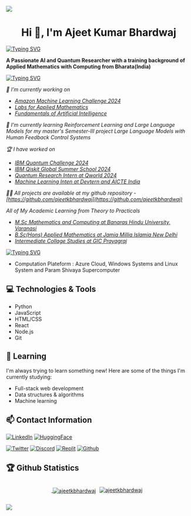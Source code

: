 
![](./Images/github.png)
<h1 align = 'center'> Hi 👋, I'm Ajeet Kumar Bhardwaj </h1>

[![Typing SVG](https://readme-typing-svg.demolab.com?font=Fira+Code&weight=700&size=23&pause=1000&color=F72929&width=435&lines=About+Me)](https://git.io/typing-svg)

**A Passionate AI and Quantum Researcher with a training background of 
Applied Mathematics with Computing from Bharata(India)**

[![Typing SVG](https://readme-typing-svg.demolab.com?font=Fira+Code&weight=700&size=23&pause=1000&color=F72929&width=435&lines=About+My+Work)](https://git.io/typing-svg)

<em>

🔭 I’m currently working on 
 * [Amazon Machine Learning Challenge 2024](https://github.com/ajeetkbhardwaj/AmazonML-Challenge2024)
 * [Labs for Applied Mathematics](https://github.com/ajeetkbhardwaj/Lab-for-Applied-Mathematics)
 * [Fundamentals of Artificial Intelligence](https://github.com/ajeetkbhardwaj/Foundation-of-Artificial-Intelligence)

🌱 I'm currently learning *Reinforcement Learning and Large Language Models* for my master's Semester-III project *Large Language Models with Human Feedback Control Systems*

🏆 I have worked on 
* [IBM Quantum Challenge 2024]()
* [IBM Qiskit Global Summer School 2024]()
* [Quantum Research Intern at Qworld 2024]()
* [Machine Learning Inten at Devtern and AICTE India]()

👨‍💻 All projects are available at my github repository -  [https://github.com/ajeetkbhardwaj](https://github.com/ajeetkbhardwaj)


All of My Academic Learning from Theory to Practicals
- [M.Sc Mathematics and Computing at Banaras Hindu University, Varanasi](https://github.com/ajeetkbhardwaj/M.Sc-Mathematics-and-Computing)
- [B.Sc(Hons) Applied Mathematics at Jamia Millia Islamia New Delhi](https://github.com/ajeetkbhardwaj/B.Sc-Hons-Applied-Mathematics)
- [Intermediate Collage Studies at GIC Prayagraj](#black)
</em>

[![Typing SVG](https://readme-typing-svg.demolab.com?font=Fira+Code&weight=700&size=23&pause=1000&color=F72929&width=435&lines=Skills)](https://git.io/typing-svg)
- Computation Plateform : Azure Cloud, Windows Systems and Linux System and Param Shivaya Supercomputer
## 💻 Technologies & Tools


- Python
- JavaScript
- HTML/CSS
- React
- Node.js
- Git

## 🌱 Learning

I'm always trying to learn something new! Here are some of the things I'm currently studying:

- Full-stack web development
- Data structures & algorithms
- Machine learning

## 📫 Contact Information


[![LinkedIn](https://img.shields.io/badge/LinkedIn-ajeetkbhardwaj-blue)](https://www.linkedin.com/in/ajeet-kumar-99a278217/)
[![HuggingFace](https://img.shields.io/badge/HuggingFace-ajeet9843-blue)](https://huggingface.co/ajeet9843)

[![Twitter](https://img.shields.io/badge/Twitter-ajeetsbuzz-blue)](https://twitter.com/ajeetsbuzz)
[![Discord](https://img.shields.io/badge/Discord-Ajeet%231234-blue)]()
[![Replit](https://img.shields.io/badge/Replit-AjeetBhardwaj-blue)](https://replit.com/@AjeetBhardwaj)
[![Github](https://img.shields.io/badge/Github-AjeetBhardwaj-blue)](https://github.com/AjeetBhardwaj)

## 🏆 Github Statistics

<div style="display:flex;justify-content:center;">
  <a href="https://github.com/ajeetkbhardwaj" style="margin-right:10px;">
<p>&nbsp;<img align="center" src="https://github-readme-stats.vercel.app/api?username=ajeetkbhardwaj&show_icons=true&locale=en" alt="ajeetkbhardwaj" /></p>
</a>
<a href="https://github.com/ajeetkbhardwaj" style="margin-right:10px;">
<p><img align="center" src="https://github-readme-streak-stats.herokuapp.com/?user=ajeetkbhardwaj&" alt="ajeetkbhardwaj" /></p>
</a>
</div>

[![](https://visitcount.itsvg.in/api?id=ajeetkbhardwaj&label=GitHub%20Profile%20Visitors&color=1&icon=0&pretty=false)](https://visitcount.itsvg.in)
